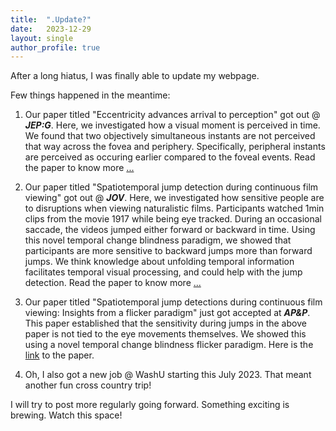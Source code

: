 ```yaml
---
title:  ".Update?"
date:   2023-12-29
layout: single
author_profile: true
---
```


After a long hiatus, I was finally able to update my webpage.

Few things happened in the meantime:

1. Our paper titled "Eccentricity advances arrival to perception" got out @ ***JEP:G***. Here, we investigated how a visual moment is perceived in time. We found that two objectively simultaneous instants are not perceived that way across the fovea and periphery. Specifically, peripheral instants are perceived as occuring earlier compared to the foveal events. Read the paper to know more [...](https://adibuoy23.github.io/others/Eccentricity_paper.pdf)

2. Our paper titled "Spatiotemporal jump detection during continuous film viewing" got out @ ***JOV***. Here, we investigated how sensitive people are to disruptions when viewing naturalistic films. Participants watched 1min clips from the movie 1917 while being eye tracked. During an occasional saccade, the videos jumped either forward or backward in time. Using this novel temporal change blindness paradigm, we showed that participants are more sensitive to backward jumps more than forward jumps. We think knowledge about unfolding temporal information facilitates temporal visual processing, and could help with the jump detection. Read the paper to know more [...](https://adibuoy23.github.io/others/Spatiotemporal_saccade_paper.pdf)

3. Our paper titled "Spatiotemporal jump detections during continuous film viewing: Insights from a flicker paradigm" just got accepted at ***AP&P***. This paper established that the sensitivity during jumps in the above paper is not tied to the eye movements themselves. We showed this using a novel temporal change blindness flicker paradigm. Here is the [link](https://link.springer.com/article/10.3758/s13414-023-02837-8) to the paper.

4. Oh, I also got a new job @ WashU starting this July 2023. That meant another fun cross country trip!

 I will try to post more regularly going forward. Something exciting is brewing. Watch this space! 
